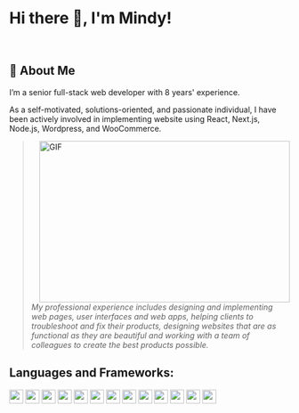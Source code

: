 # Hi there 👋, I'm Mindy!

<br />

## :book: About Me
I’m a senior full-stack web developer with 8 years' experience.

As a self-motivated, solutions-oriented, and passionate individual, I have been actively involved in implementing website using React, Next.js, Node.js, Wordpress, and WooCommerce.

<img align="right" alt="GIF" src="https://github.com/mindy6680/mindy6680/blob/main/software%20giphy.gif" width="450" height="290" />


>*My professional experience includes designing and implementing web pages, user interfaces and web apps, helping clients to troubleshoot and fix their products, designing websites that are as functional as they are beautiful and working with a team of colleagues to create the best products possible.*

## Languages and Frameworks:

<code><img height="25" src="https://cdn.worldvectorlogo.com/logos/javascript-1.svg"></code>
<code><img height="25" src="https://cdn.worldvectorlogo.com/logos/php-1.svg"></code>
<code><img height="25" src="https://cdn.worldvectorlogo.com/logos/typescript.svg"></code>
<code><img height="25" src="https://cdn.worldvectorlogo.com/logos/react-2.svg"></code>
<code><img height="25" src="https://cdn.worldvectorlogo.com/logos/nextjs-2.svg"></code>
<code><img height="25" src="https://cdn.worldvectorlogo.com/logos/wordpress-blue.svg"></code>
<code><img height="25" src="https://cdn.worldvectorlogo.com/logos/woocommerce.svg"></code>
<code><img height="25" src="https://cdn.worldvectorlogo.com/logos/shopify.svg"></code>
<code><img height="25" src="https://cdn.worldvectorlogo.com/logos/nodejs-1.svg"></code>
<code><img height="25" src="https://cdn.worldvectorlogo.com/logos/html-1.svg"></code>
<code><img height="25" src="https://cdn.worldvectorlogo.com/logos/css-3.svg"></code>
<code><img height="25" src="https://cdn.worldvectorlogo.com/logos/bootstrap-4.svg"></code>
<code><img height="25" src="https://cdn.worldvectorlogo.com/logos/git-bash.svg"></code>




